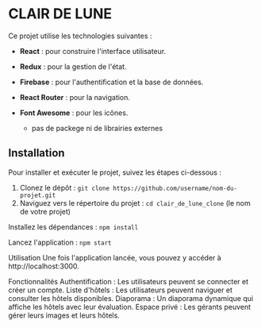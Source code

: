 # CLAIR DE LUNE

Ce projet utilise les technologies suivantes :

- **React** : pour construire l'interface utilisateur.
- **Redux** : pour la gestion de l'état.
- **Firebase** : pour l'authentification et la base de données.
- **React Router** : pour la navigation.
- **Font Awesome** : pour les icônes.

   - pas de packege ni de librairies externes
 
  
## Installation

Pour installer et exécuter le projet, suivez les étapes ci-dessous :

1. Clonez le dépôt :
  ``` git clone https://github.com/username/nom-du-projet.git ```
2. Naviguez vers le répertoire du projet :
```cd clair_de_lune_clone``` (le nom de votre projet)

Installez les dépendances :
```npm install```

Lancez l'application :
```npm start```


Utilisation
Une fois l'application lancée, vous pouvez y accéder à http://localhost:3000.

Fonctionnalités
Authentification : Les utilisateurs peuvent se connecter et créer un compte.
Liste d'hôtels : Les utilisateurs peuvent naviguer et consulter les hôtels disponibles.
Diaporama : Un diaporama dynamique qui affiche les hôtels avec leur évaluation.
Espace privé : Les gérants peuvent gérer leurs images et leurs hôtels.
